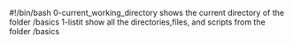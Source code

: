 #!/bin/bash
0-current_working_directory shows the current directory of the folder /basics
1-listit show all the directories,files, and scripts from the folder /basics
